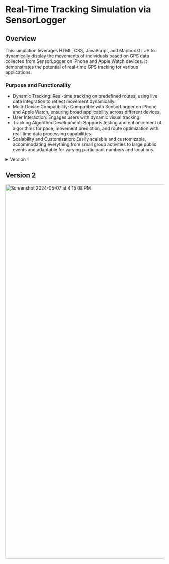 # Real-Time Tracking Simulation via SensorLogger
  
## Overview
This simulation leverages HTML, CSS, JavaScript, and Mapbox GL JS to dynamically display the movements of individuals based on GPS data collected from SensorLogger on iPhone and Apple Watch devices. It demonstrates the potential of real-time GPS tracking for various applications.

### Purpose and Functionality

- Dynamic Tracking: Real-time tracking on predefined routes, using live data integration to reflect movement dynamically.
- Multi-Device Compatibility: Compatible with SensorLogger on iPhone and Apple Watch, ensuring broad applicability across different devices.
- User Interaction: Engages users with dynamic visual tracking.
- Tracking Algorithm Development: Supports testing and enhancement of algorithms for pace, movement prediction, and route optimization with real-time data processing capabilities.
- Scalability and Customization: Easily scalable and customizable, accommodating everything from small group activities to large public events and adaptable for varying participant numbers and locations.

<details>
<summary>Version 1</summary>
  ## Version 1
  <img width="1240" alt="Screenshot 2024-05-07 at 4 15 26 PM" src="https://github.com/RTGS-Lab/realtime-race-simulation/assets/103837294/923699ca-8acc-4d8a-8b67-7d023ea2c673">
</details>

## Version 2
<img width="1188" alt="Screenshot 2024-05-07 at 4 15 08 PM" src="https://github.com/RTGS-Lab/realtime-race-simulation/assets/103837294/fde652f4-15d3-4b21-84df-ffe4f09e33a4">
